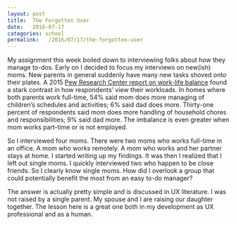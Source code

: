 ```yaml
---
layout: post
title:  The Forgotten User
date:   2016-07-17
categories: school
permalink:   /2016/07/17/the-forgotten-user
---
```


My assignment this week boiled down to interviewing folks about how they manage to-dos. Early on I decided to focus my interviews on new(ish) moms. New parents in general suddenly have many new tasks shoved onto their plates. A 2015
[Pew Research Center report on work-life balance](http://www.pewsocialtrends.org/2015/11/04/raising-kids-and-running-a-household-how-working-parents-share-the-load/) found a stark contrast in how respondents’ view their workloads. In homes where both parents work full-time, 54% said mom does more managing of children’s schedules and activities; 6% said dad does more. Thirty-one percent of respondents said mom does more handling of household chores and responsibilities; 9% said dad more. The imbalance is even greater when mom works part-time or is not employed.

So I interviewed four moms. There were two moms who works full-time in an office. A mom who works remotely. A mom who works and her partner stays at home. I started writing up my findings. It was then I realized that I left out single moms. I quickly interviewed two who happen to be close friends. So I clearly know single moms. How did I overlook a group that could potentially benefit the most from an easy to-do manager?

The answer is actually pretty simple and is discussed in UX literature. I was not raised by a single parent. My spouse and I are raising our daughter together. The lesson here is a great one both in my development as UX professional and as a human. 
 